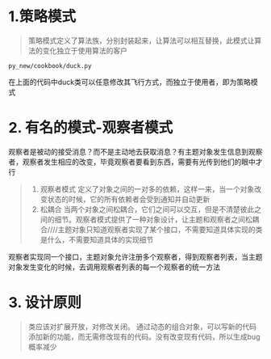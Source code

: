 # 1.策略模式
> 策略模式定义了算法族，分别封装起来，让算法可以相互替换，此模式让算法的变化独立于使用算法的客户
```
py_new/cookbook/duck.py
```
在上面的代码中duck类可以任意修改其飞行方式，而独立于使用者，即为策略模式

# 2. 有名的模式-观察者模式
观察者是被动的接受消息？而不是主动地去获取消息？有主题对象发生信息到观察者，观察者发生相应的改变，毕竟观察者要看到东西，需要有光传到他们的眼中才行
>1. 观察者模式 定义了对象之间的一对多的依赖，这样一来，当一个对象改变状态的时候，它的所有依赖者会受到通知并自动更新
>2. 松耦合 当两个对象之间松耦合，它们之间可以交互，但是不清楚彼此之间的细节。观察者模式提供了一种对象设计，让主题和观察者之间松耦合////主题对象只知道观察者实现了某个接口，不需要知道具体实现的类是什么，不需要知道具体的实现细节

观察者实现同一个接口，主题对象允许注册多个观察者，得到观察者列表，当主题对象发生变化的时候，去调用观察者列表的每一个观察者的统一方法

# 3. 设计原则

> 类应该对扩展开放，对修改关闭。    通过动态的组合对象，可以写新的代码添加新的功能，而无需修改现有的代码。没有改变现有代码，所以生成bug概率减少